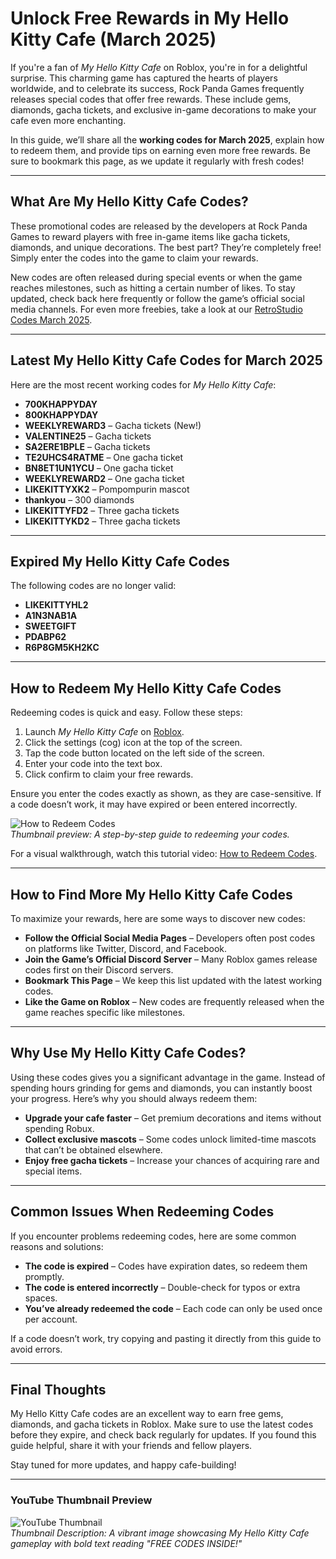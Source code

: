 # Unlock Free Rewards in My Hello Kitty Cafe (March 2025)

If you're a fan of *My Hello Kitty Cafe* on Roblox, you're in for a delightful surprise. This charming game has captured the hearts of players worldwide, and to celebrate its success, Rock Panda Games frequently releases special codes that offer free rewards. These include gems, diamonds, gacha tickets, and exclusive in-game decorations to make your cafe even more enchanting.

In this guide, we’ll share all the **working codes for March 2025**, explain how to redeem them, and provide tips on earning even more free rewards. Be sure to bookmark this page, as we update it regularly with fresh codes!

---

## What Are My Hello Kitty Cafe Codes?

These promotional codes are released by the developers at Rock Panda Games to reward players with free in-game items like gacha tickets, diamonds, and unique decorations. The best part? They’re completely free! Simply enter the codes into the game to claim your rewards.

New codes are often released during special events or when the game reaches milestones, such as hitting a certain number of likes. To stay updated, check back here frequently or follow the game’s official social media channels. For even more freebies, take a look at our [RetroStudio Codes March 2025](https://alamstore.com/retrostudio-codes-march-2025).

---

## Latest My Hello Kitty Cafe Codes for March 2025

Here are the most recent working codes for *My Hello Kitty Cafe*:

- **700KHAPPYDAY**  
- **800KHAPPYDAY**  
- **WEEKLYREWARD3** – Gacha tickets (New!)  
- **VALENTINE25** – Gacha tickets  
- **SA2ERE1BPLE** – Gacha tickets  
- **TE2UHCS4RATME** – One gacha ticket  
- **BN8ET1UN1YCU** – One gacha ticket  
- **WEEKLYREWARD2** – One gacha ticket  
- **LIKEKITTYXK2** – Pompompurin mascot  
- **thankyou** – 300 diamonds  
- **LIKEKITTYFD2** – Three gacha tickets  
- **LIKEKITTYKD2** – Three gacha tickets  

---

## Expired My Hello Kitty Cafe Codes

The following codes are no longer valid:

- **LIKEKITTYHL2**  
- **A1N3NAB1A**  
- **SWEETGIFT**  
- **PDABP62**  
- **R6P8GM5KH2KC**

---

## How to Redeem My Hello Kitty Cafe Codes

Redeeming codes is quick and easy. Follow these steps:

1. Launch *My Hello Kitty Cafe* on [Roblox](https://www.roblox.com/games/9346039031/Free-UGC-My-Hello-Kitty-Cafe-Tycoon).  
2. Click the settings (cog) icon at the top of the screen.  
3. Tap the code button located on the left side of the screen.  
4. Enter your code into the text box.  
5. Click confirm to claim your free rewards.

Ensure you enter the codes exactly as shown, as they are case-sensitive. If a code doesn’t work, it may have expired or been entered incorrectly.

![How to Redeem Codes](https://alamstore.com/wp-content/uploads/2025/02/1-53-300x169.png)  
*Thumbnail preview: A step-by-step guide to redeeming your codes.*

For a visual walkthrough, watch this tutorial video: [How to Redeem Codes](https://youtu.be/3GxLCzKKlFw).

---

## How to Find More My Hello Kitty Cafe Codes

To maximize your rewards, here are some ways to discover new codes:

- **Follow the Official Social Media Pages** – Developers often post codes on platforms like Twitter, Discord, and Facebook.  
- **Join the Game’s Official Discord Server** – Many Roblox games release codes first on their Discord servers.  
- **Bookmark This Page** – We keep this list updated with the latest working codes.  
- **Like the Game on Roblox** – New codes are frequently released when the game reaches specific like milestones.

---

## Why Use My Hello Kitty Cafe Codes?

Using these codes gives you a significant advantage in the game. Instead of spending hours grinding for gems and diamonds, you can instantly boost your progress. Here’s why you should always redeem them:

- **Upgrade your cafe faster** – Get premium decorations and items without spending Robux.  
- **Collect exclusive mascots** – Some codes unlock limited-time mascots that can’t be obtained elsewhere.  
- **Enjoy free gacha tickets** – Increase your chances of acquiring rare and special items.

---

## Common Issues When Redeeming Codes

If you encounter problems redeeming codes, here are some common reasons and solutions:

- **The code is expired** – Codes have expiration dates, so redeem them promptly.  
- **The code is entered incorrectly** – Double-check for typos or extra spaces.  
- **You’ve already redeemed the code** – Each code can only be used once per account.

If a code doesn’t work, try copying and pasting it directly from this guide to avoid errors.

---

## Final Thoughts

My Hello Kitty Cafe codes are an excellent way to earn free gems, diamonds, and gacha tickets in Roblox. Make sure to use the latest codes before they expire, and check back regularly for updates. If you found this guide helpful, share it with your friends and fellow players.

Stay tuned for more updates, and happy cafe-building!

---

### YouTube Thumbnail Preview

![YouTube Thumbnail](https://img.youtube.com/vi/3GxLCzKKlFw/maxresdefault.jpg)  
*Thumbnail Description: A vibrant image showcasing My Hello Kitty Cafe gameplay with bold text reading "FREE CODES INSIDE!"*
